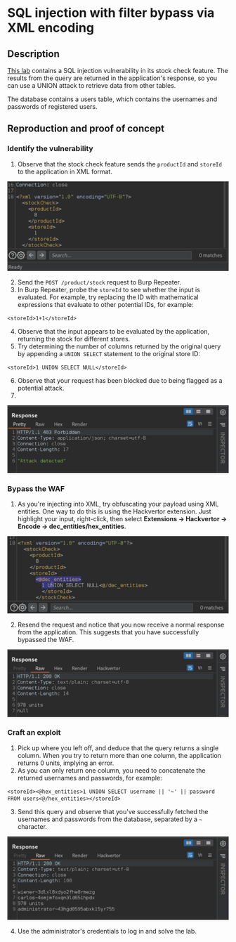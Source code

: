 # SQL injection with filter bypass via XML encoding

## Description

[This lab](https://portswigger.net/web-security/sql-injection/lab-sql-injection-with-filter-bypass-via-xml-encoding) contains a SQL injection vulnerability in its stock check feature. The results from the query are returned in the application's response, so you can use a UNION attack to retrieve data from other tables.

The database contains a users table, which contains the usernames and passwords of registered users.

## Reproduction and proof of concept

### Identify the vulnerability

1. Observe that the stock check feature sends the `productId` and `storeId` to the application in XML format.

![SQLi](../../_static/images/sqli33.png)

2. Send the `POST /product/stock` request to Burp Repeater.
3. In Burp Repeater, probe the `storeId` to see whether the input is evaluated. For example, try replacing the ID with mathematical expressions that evaluate to other potential IDs, for example:

```text
<storeId>1+1</storeId>
```
4. Observe that the input appears to be evaluated by the application, returning the stock for different stores.
5. Try determining the number of columns returned by the original query by appending a `UNION SELECT` statement to the original store ID:

```text
<storeId>1 UNION SELECT NULL</storeId>
```

6. Observe that your request has been blocked due to being flagged as a potential attack.
7. 
![SQLi](../../_static/images/sqli34.png)

### Bypass the WAF

1. As you're injecting into XML, try obfuscating your payload using XML entities. One way to do this is using the Hackvertor extension. Just highlight your input, right-click, then select **Extensions -> Hackvertor -> Encode -> dec_entities/hex_entities**.

![SQLi](../../_static/images/sqli35.png)

2. Resend the request and notice that you now receive a normal response from the application. This suggests that you have successfully bypassed the WAF.

![SQLi](../../_static/images/sqli36.png)

### Craft an exploit

1. Pick up where you left off, and deduce that the query returns a single column. When you try to return more than one column, the application returns 0 units, implying an error.
2. As you can only return one column, you need to concatenate the returned usernames and passwords, for example:
 
```text
<storeId><@hex_entities>1 UNION SELECT username || '~' || password FROM users<@/hex_entities></storeId>
```
    
3. Send this query and observe that you've successfully fetched the usernames and passwords from the database, separated by a `~` character.

![SQLi](../../_static/images/sqli37.png)

4. Use the administrator's credentials to log in and solve the lab.

